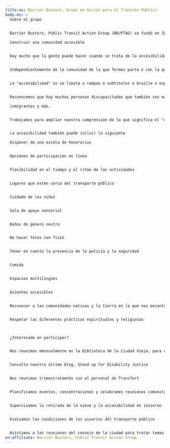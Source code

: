 ```yaml
---
title-es: Barrier Busters, Grupo de Acción para el Tránsito Público
body-es: >
  Sobre el grupo


  Barrier Busters, Public Transit Action Group (BB/PTAG) se fundó en 2001 cuando un grupo de miembros de la comunidad de discapacitados de bajos ingresos de Fort Collins se reunió para defender un mejor acceso al transporte público en Fort Collins y la justicia para los discapacitados. Desde entonces, BB/PTAG se ha dedicado a llevar un transporte público eficaz y sostenible a Fort Collins, al tiempo que lucha por la dignidad y los derechos de las personas discapacitadas.
              
  Construir una comunidad accesible


  Hay mucho que la gente puede hacer cuando se trata de la accesibilidad en nuestra comunidad. Para algunos de ustedes, esto puede ser el comienzo de una reflexión más intencionada y amplia sobre la accesibilidad, mientras que para otros es una llamada a la acción para luchar por la dignidad y la justicia en nuestra comunidad.


  Independientemente de la comunidad de la que formes parte o con la que trabajes, hay personas discapacitadas que forman parte de ella. Las personas discapacitadas están en todas partes y probablemente conozcas a más personas discapacitadas de las que crees. Valorar la experiencia de los discapacitados, ya sea en tu vida personal o laboral, es clave para construir un mundo accesible.


  La "accesibilidad" no se limita a rampas o subtítulos o braille o espacios sin olor. La accesibilidad también va más allá de la discapacidad, aunque BB/PTAG destaca y lucha por la accesibilidad específicamente de la discapacidad, entre las coaliciones de FCCAN.


  Reconocemos que hay muchas personas discapacitadas que también son maricas, trans y no binarias, indígenas, negras, de color, pobres y de clase trabajadora, padres de familia, 

  inmigrantes y más.


  Trabajamos para ampliar nuestra comprensión de lo que significa el "acceso" y pensamos en cómo podemos crear espacios -y un mundo- donde se centren y valoren todos los tipos de accesibilidad.


  La accesibilidad también puede incluir lo siguiente

  Disponer de una escala de honorarios


  Opciones de participación en línea


  Flexibilidad en el tiempo y el ritmo de las actividades


  Lugares que estén cerca del transporte público


  Cuidado de los niños


  Sala de apoyo sensorial


  Baños de género neutro


  No hacer fotos con flash


  Tener en cuenta la presencia de la policía y la seguridad


  Comida


  Espacios multilingües


  Asientos accesibles


  Reconocer a las comunidades nativas y la tierra en la que nos encontramos


  Respetar las diferentes prácticas espirituales y religiosas



  ¿Interesado en participar?


  Nos reunimos mensualmente en la Biblioteca de la Ciudad Vieja, para conocer la hora de la próxima reunión consulta nuestro calendario de eventos o envía un correo electrónico a info@fccan.org


  Consulta nuestro último blog, Stand up for Disability Justice


  Nos reunimos trimestralmente con el personal de Transfort


  Planificamos eventos, concentraciones y celebramos reuniones comunitarias sobre temas que afectan de forma desproporcionada a los discapacitados y a las personas de bajos ingresos en Fort Collins.


  Supervisamos la retirada de la nieve y la accesibilidad en invierno


  Evaluamos las condiciones de los usuarios del transporte público


  Asistimos a las reuniones del consejo de la ciudad para tratar temas de interés
en-affiliate: Barrier Busters, Public Transit Action Group
---
```


